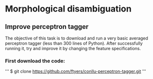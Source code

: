 # Morphological disambiguation

## Improve perceptron tagger
The objective of this task is to download and run a very basic averaged perceptron tagger (less than 300 lines of Python). After successfully running it, try and improve it by changing the feature specifications.

### First download the code:
'''
$ git clone https://github.com/ftyers/conllu-perceptron-tagger.git
'''

